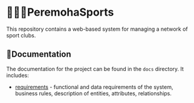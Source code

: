 # 🏋🏻‍♂️PeremohaSports
This repository contains a web-based system for managing a network of sport clubs.

## 📄Documentation 
The documentation for the project can be found in the `docs` directory. It includes:
- [requirements](/docs/requirements.md) - functional and data requirements of the system, business rules, description of entities, attributes, relationships.